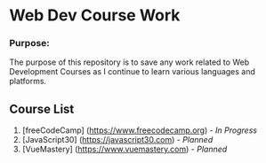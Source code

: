 # Web Dev Course Work

### Purpose:

The purpose of this repository is to save any work related to Web Development Courses as I continue to learn various languages and platforms.

## Course List

1. [freeCodeCamp] (https://www.freecodecamp.org) - _In Progress_
2. [JavaScript30] (https://javascript30.com) - _Planned_
3. [VueMastery] (https://www.vuemastery.com) - _Planned_